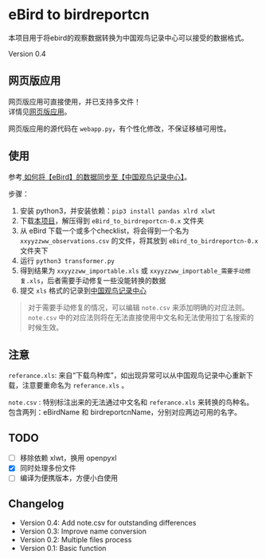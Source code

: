 # eBird to birdreportcn

本项目用于将ebird的观察数据转换为中国观鸟记录中心可以接受的数据格式。

Version 0.4

## 网页版应用

网页版应用可直接使用，并已支持多文件！  
详情见<a href="https://xebird.proto.cf/eBird_to_birdreportcn/" target="_blank">网页版应用</a>。

网页版应用的源代码在 `webapp.py`，有个性化修改，不保证移植可用性。

## 使用
参考[ 如何将【eBird】的数据同步至【中国观鸟记录中心】](https://mp.weixin.qq.com/s/i17984F6CRl2v_g7fcmu5g)。

步骤：

1. 安装 python3，并安装依赖：`pip3 install pandas xlrd xlwt`
2. 下载[本项目](https://github.com/ljk5403/eBird_to_birdreportcn/archive/0.4.zip)，解压得到 `eBird_to_birdreportcn-0.x` 文件夹
3. 从 eBird 下载一个或多个checklist，将会得到一个名为 `xxyyzzww_observations.csv` 的文件，将其放到 `eBird_to_birdreportcn-0.x` 文件夹下
4. 运行 `python3 transformer.py`
5. 得到结果为 `xxyyzzww_importable.xls` 或 `xxyyzzww_importable_需要手动修复.xls`，后者需要手动修复一些没能转换的数据
6. 提交 `xls` 格式的记录到[中国观鸟记录中心](http://www.birdrecord.cn/)

> 对于需要手动修复的情况，可以编辑 `note.csv` 来添加明确的对应法则。 `note.csv` 中的对应法则将在无法直接使用中文名和无法使用拉丁名搜索的时候生效。

## 注意

`referance.xls`: 来自“下载鸟种库”，如出现异常可以从中国观鸟记录中心重新下载，注意要重命名为 `referance.xls` 。

`note.csv` : 特别标注出来的无法通过中文名和 `referance.xls` 来转换的鸟种名。包含两列：eBirdName 和 birdreportcnName，分别对应两边可用的名字。


## TODO

- [ ] 移除依赖 xlwt，换用 openpyxl  
- [x] 同时处理多份文件  
- [ ] 编译为便携版本，方便小白使用

## Changelog

- Version 0.4: Add note.csv for outstanding differences
- Version 0.3: Improve name conversion
- Version 0.2: Multiple files process
- Version 0.1: Basic function
